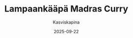 ---
title: "Lampaan­kääpä Madras Curry"
image: "https://vegaanibotti.lauravuo.me/2025/09/2025-09-22_small.png"
date: 2025-09-22
receipt_url: "https://kasviskapina.fi/reseptit/lampaankaapa-madras-curry"
author: "Kasviskapina"
---